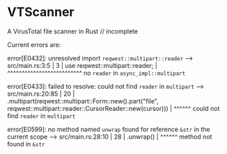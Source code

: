 # VTScanner
A VirusTotal file scanner in Rust // incomplete

Current errors are:

error[E0432]: unresolved import `reqwest::multipart::reader`
 --> src/main.rs:3:5
  |
3 | use reqwest::multipart::reader;
  |     ^^^^^^^^^^^^^^^^^^^^^^^^^^ no `reader` in `async_impl::multipart`

error[E0433]: failed to resolve: could not find `reader` in `multipart`
  --> src/main.rs:20:85
   |
20 |         .multipart(reqwest::multipart::Form::new().part("file", reqwest::multipart::reader::CursorReader::new(cursor)))
   |                                                                                     ^^^^^^ could not find `reader` in `multipart`

error[E0599]: no method named `unwrap` found for reference `&str` in the current scope
  --> src/main.rs:28:10
   |
28 |         .unwrap()
   |          ^^^^^^ method not found in `&str`

